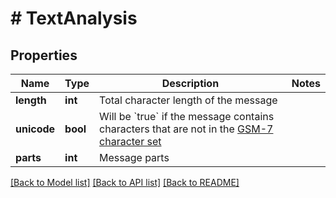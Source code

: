 # # TextAnalysis

## Properties

Name | Type | Description | Notes
------------ | ------------- | ------------- | -------------
**length** | **int** | Total character length of the message |
**unicode** | **bool** | Will be &#x60;true&#x60; if the message contains characters that are not in the [GSM-7 character set](https://en.wikipedia.org/wiki/GSM_03.38) |
**parts** | **int** | Message parts |

[[Back to Model list]](../../README.md#models) [[Back to API list]](../../README.md#endpoints) [[Back to README]](../../README.md)
